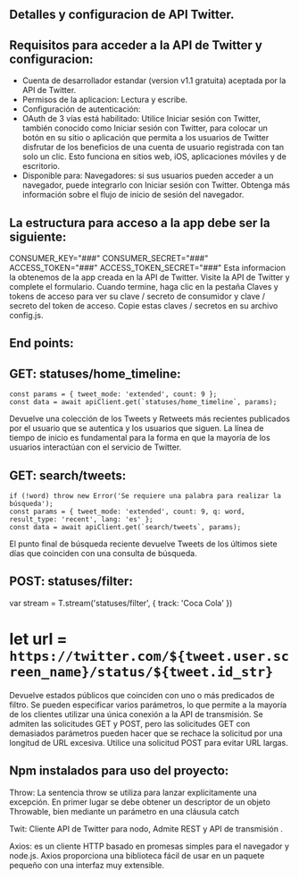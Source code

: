 ## Detalles y configuracion de API Twitter.
## Requisitos para acceder a la API de Twitter y configuracion:
- Cuenta de desarrollador estandar (version v1.1 gratuita) aceptada por la API de Twitter.
- Permisos de la aplicacion: Lectura y escribe.
- Configuración de autenticación: 
- OAuth de 3 vías está habilitado: 
Utilice Iniciar sesión con Twitter, también conocido como Iniciar sesión con Twitter, para colocar un botón en su sitio o aplicación que permita a los usuarios de Twitter disfrutar de los beneficios de una cuenta de usuario registrada con tan solo un clic. Esto funciona en sitios web, iOS, aplicaciones móviles y de escritorio.
- Disponible para: 
Navegadores: si sus usuarios pueden acceder a un navegador, puede integrarlo con Iniciar sesión con Twitter. Obtenga más información sobre el flujo de inicio de sesión del navegador.
## La estructura para acceso a la app debe ser la siguiente:
CONSUMER_KEY="###"
CONSUMER_SECRET="###"
ACCESS_TOKEN="###"
ACCESS_TOKEN_SECRET="###"
Esta informacion la obtenemos de la app creada en la API de Twitter.
Visite la API de Twitter y complete el formulario. Cuando termine, haga clic en la pestaña Claves y tokens de acceso para ver su clave / secreto de consumidor y clave / secreto del token de acceso. Copie estas claves / secretos en su archivo config.js.
## End points:
## GET: statuses/home_timeline:
    const params = { tweet_mode: 'extended', count: 9 };
    const data = await apiClient.get(`statuses/home_timeline`, params);

Devuelve una colección de los Tweets y Retweets más recientes publicados por el usuario que se autentica y los usuarios que siguen. La línea de tiempo de inicio es fundamental para la forma en que la mayoría de los usuarios interactúan con el servicio de Twitter.

## GET: search/tweets:
    if (!word) throw new Error('Se requiere una palabra para realizar la búsqueda');
    const params = { tweet_mode: 'extended', count: 9, q: word, result_type: 'recent', lang: 'es' };
    const data = await apiClient.get(`search/tweets`, params);

El punto final de búsqueda reciente devuelve Tweets de los últimos siete días que coinciden con una consulta de búsqueda.

## POST: statuses/filter:
 var stream = T.stream('statuses/filter', { track: 'Coca Cola' })
 # let url = `https://twitter.com/${tweet.user.screen_name}/status/${tweet.id_str}`
 
 Devuelve estados públicos que coinciden con uno o más predicados de filtro. Se pueden especificar varios parámetros, lo que permite a la mayoría de los clientes utilizar una única conexión a la API de transmisión. Se admiten las solicitudes GET y POST, pero las solicitudes GET con demasiados parámetros pueden hacer que se rechace la solicitud por una longitud de URL excesiva. Utilice una solicitud POST para evitar URL largas.

## Npm instalados para uso del proyecto:
Throw: La sentencia throw se utiliza para lanzar explícitamente una excepción. En primer lugar se debe obtener un descriptor de un objeto Throwable, bien mediante un parámetro en una cláusula catch
 
Twit: Cliente API de Twitter para nodo, Admite REST y API de transmisión .

Axios: es un cliente HTTP basado en promesas simples para el navegador y node.js. Axios proporciona una biblioteca fácil de usar en un paquete pequeño con una interfaz muy extensible.




